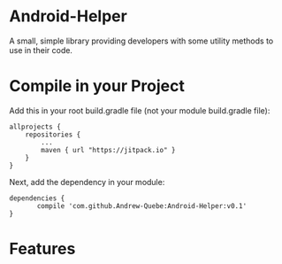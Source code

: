 # Android-Helper
A small, simple library providing developers with some utility methods to use in their code.

# Compile in your Project
Add this in your root build.gradle file (not your module build.gradle file):

```
allprojects {
	repositories {
		...
		maven { url "https://jitpack.io" }
	}
}
```

Next, add the dependency in your module:

```
dependencies {
	   compile 'com.github.Andrew-Quebe:Android-Helper:v0.1'
}
````

# Features

